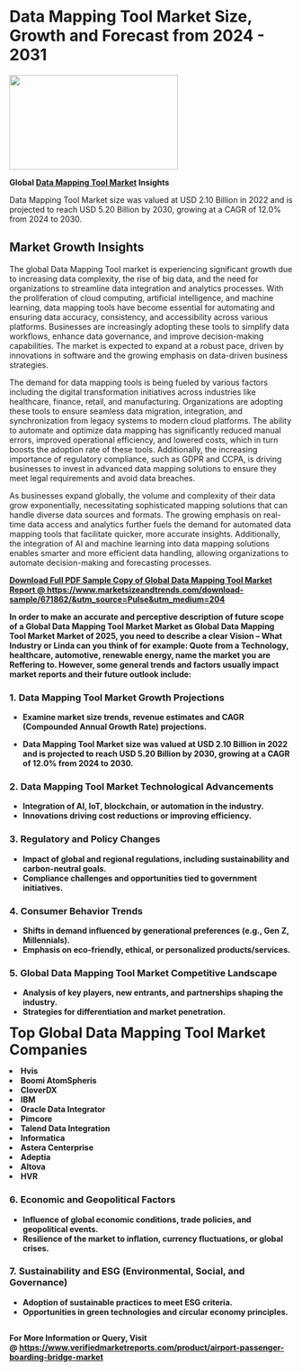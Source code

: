 <H1>Data Mapping Tool Market Size, Growth and Forecast from 2024 - 2031</H1><img class="aligncenter size-medium wp-image-584254" src="https://thirdeyenews.in/wp-content/uploads/2024/09/Global-Market-Research-300x168.jpeg" alt="" width="300" height="168" /><p><strong>Global&nbsp;<a href="https://www.marketsizeandtrends.com/download-sample/671862/&amp;utm_source=Pulse&amp;utm_medium=204">Data Mapping Tool Market</a> Insights</strong></p><p>Data Mapping Tool Market size was valued at USD 2.10 Billion in 2022 and is projected to reach USD 5.20 Billion by 2030, growing at a CAGR of 12.0% from 2024 to 2030.</p><p><h2>Market Growth Insights</h2> <p>The global Data Mapping Tool market is experiencing significant growth due to increasing data complexity, the rise of big data, and the need for organizations to streamline data integration and analytics processes. With the proliferation of cloud computing, artificial intelligence, and machine learning, data mapping tools have become essential for automating and ensuring data accuracy, consistency, and accessibility across various platforms. Businesses are increasingly adopting these tools to simplify data workflows, enhance data governance, and improve decision-making capabilities. The market is expected to expand at a robust pace, driven by innovations in software and the growing emphasis on data-driven business strategies.</p> <p><strong><a href="#"></a></strong></p> <p>The demand for data mapping tools is being fueled by various factors including the digital transformation initiatives across industries like healthcare, finance, retail, and manufacturing. Organizations are adopting these tools to ensure seamless data migration, integration, and synchronization from legacy systems to modern cloud platforms. The ability to automate and optimize data mapping has significantly reduced manual errors, improved operational efficiency, and lowered costs, which in turn boosts the adoption rate of these tools. Additionally, the increasing importance of regulatory compliance, such as GDPR and CCPA, is driving businesses to invest in advanced data mapping solutions to ensure they meet legal requirements and avoid data breaches.</p> <p>As businesses expand globally, the volume and complexity of their data grow exponentially, necessitating sophisticated mapping solutions that can handle diverse data sources and formats. The growing emphasis on real-time data access and analytics further fuels the demand for automated data mapping tools that facilitate quicker, more accurate insights. Additionally, the integration of AI and machine learning into data mapping solutions enables smarter and more efficient data handling, allowing organizations to automate decision-making and forecasting processes.</p> <p><strong><a href="#"></p><p><span class=""><strong>Download Full PDF Sample Copy of Global Data Mapping Tool Market Report</strong> @ <a href="https://www.marketsizeandtrends.com/download-sample/671862/&amp;utm_source=Pulse&amp;utm_medium=204" target="_blank">https://www.marketsizeandtrends.com/download-sample/671862/&amp;utm_source=Pulse&amp;utm_medium=204</a></span></p><p>In order to make an accurate and perceptive description of future scope of a Global&nbsp;Data Mapping Tool Market Market as Global&nbsp;Data Mapping Tool Market Market of 2025, you need to describe a clear Vision &ndash; What Industry or Linda can you think of for example: Quote from a Technology, healthcare, automotive, renewable energy, name the market you are Reffering to. However, some general trends and factors usually impact market reports and their future outlook include:</p><h3>1.&nbsp;<strong>Data Mapping Tool Market Growth Projections</strong></h3><ul><li>Examine market size trends, revenue estimates and CAGR (Compounded Annual Growth Rate) projections.</li><li><p>Data Mapping Tool Market size was valued at USD 2.10 Billion in 2022 and is projected to reach USD 5.20 Billion by 2030, growing at a CAGR of 12.0% from 2024 to 2030.</p></li></ul><h3>2.&nbsp;<strong>Data Mapping Tool Market Technological Advancements</strong></h3><ul><li>Integration of AI, IoT, blockchain, or automation in the industry.</li><li>Innovations driving cost reductions or improving efficiency.</li></ul><h3>3.&nbsp;<strong>Regulatory and Policy Changes</strong></h3><ul><li>Impact of global and regional regulations, including sustainability and carbon-neutral goals.</li><li>Compliance challenges and opportunities tied to government initiatives.</li></ul><h3>4.&nbsp;<strong>Consumer Behavior Trends</strong></h3><ul><li>Shifts in demand influenced by generational preferences (e.g., Gen Z, Millennials).</li><li>Emphasis on eco-friendly, ethical, or personalized products/services.</li></ul><h3>5.&nbsp;<strong>Global Data Mapping Tool Market Competitive Landscape</strong></h3><ul><li>Analysis of key players, new entrants, and partnerships shaping the industry.</li><li>Strategies for differentiation and market penetration.</li></ul><p data-pm-slice="1 1 []"><span style="color: inherit; font-family: inherit; font-size: 25px;">Top Global Data Mapping Tool Market Companies</span></p><div class="" data-test-id=""><p><li>Hvis</li><li> Boomi AtomSpheris</li><li> CloverDX</li><li> IBM</li><li> Oracle Data Integrator</li><li> Pimcore</li><li> Talend Data Integration</li><li> Informatica</li><li> Astera Centerprise</li><li> Adeptia</li><li> Altova</li><li> HVR</li></p></div><h3>6.&nbsp;<strong>Economic and Geopolitical Factors</strong></h3><ul><li>Influence of global economic conditions, trade policies, and geopolitical events.</li><li>Resilience of the market to inflation, currency fluctuations, or global crises.</li></ul><h3>7.&nbsp;<strong>Sustainability and ESG (Environmental, Social, and Governance)</strong></h3><ul><li>Adoption of sustainable practices to meet ESG criteria.</li><li>Opportunities in green technologies and circular economy principles.</li></ul><h2><strong style="font-size: 14px;">For More Information or Query, Visit @&nbsp;</strong><a style="background-color: #ffffff; font-size: 14px;" href="https://www.marketsizeandtrends.com/report/data-mapping-tool-market/" target="_blank">https://www.verifiedmarketreports.com/product/airport-passenger-boarding-bridge-market</a></h2>
